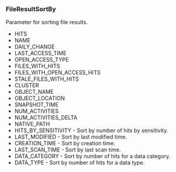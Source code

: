### FileResultSortBy
Parameter for sorting file results.

- HITS
- NAME
- DAILY_CHANGE
- LAST_ACCESS_TIME
- OPEN_ACCESS_TYPE
- FILES_WITH_HITS
- FILES_WITH_OPEN_ACCESS_HITS
- STALE_FILES_WITH_HITS
- CLUSTER
- OBJECT_NAME
- OBJECT_LOCATION
- SNAPSHOT_TIME
- NUM_ACTIVITIES
- NUM_ACTIVITIES_DELTA
- NATIVE_PATH
- HITS_BY_SENSITIVITY - Sort by number of hits by sensitivity.
- LAST_MODIFIED - Sort by last modified time.
- CREATION_TIME - Sort by creation time.
- LAST_SCAN_TIME - Sort by last scan time.
- DATA_CATEGORY - Sort by number of hits for a data category.
- DATA_TYPE - Sort by number of hits for a data type.
